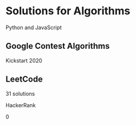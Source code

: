 # Solutions for Algorithms

Python and JavaScript

## Google Contest Algorithms

Kickstart 2020

## LeetCode

31 solutions

HackerRank

0
